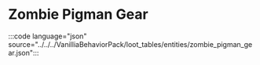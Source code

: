 # Zombie Pigman Gear

:::code language="json" source="../../../VanilliaBehaviorPack/loot_tables/entities/zombie_pigman_gear.json":::